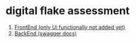 # digital flake assessment

1. [ FrontEnd (only Ui functionally not added yet) ](https://digital-flake-assessment.vercel.app/)
2. [BackEnd (swagger docs)](https://digital-flake-assessment.onrender.com/api-docs/)
